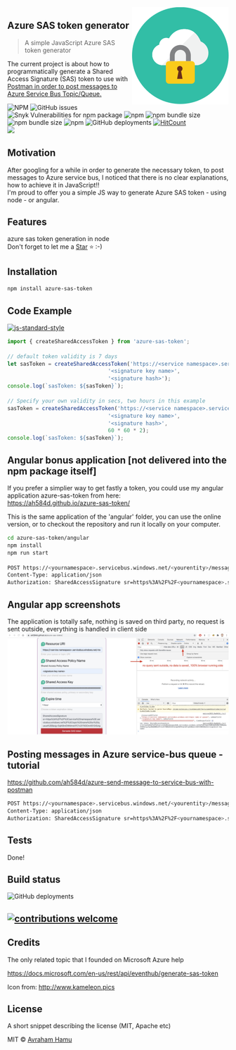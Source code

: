 <img src="assets/icon.svg" align="right" />

## Azure SAS token generator
> A simple JavaScript Azure SAS token generator


The current project is about how to programmatically generate a Shared Access Signature (SAS) token to use with <a href="https://github.com/ah584d/azure-send-message-to-service-bus-with-postman">Postman in order to post messages to Azure Service Bus Topic/Queue.</a>

![NPM](https://img.shields.io/npm/l/azure-sas-token) ![GitHub issues](https://img.shields.io/github/issues-raw/ah584d/azure-sas-token) ![Snyk Vulnerabilities for npm package](https://img.shields.io/snyk/vulnerabilities/npm/azure-sas-token) ![npm](https://img.shields.io/npm/v/azure-sas-token) ![npm bundle size](https://img.shields.io/bundlephobia/minzip/azure-sas-token) ![npm bundle size](https://img.shields.io/bundlephobia/min/azure-sas-token) ![npm](https://img.shields.io/npm/dt/azure-sas-token) ![GitHub deployments](https://img.shields.io/github/deployments/ah584d/azure-sas-token/github-pages) [![HitCount](http://hits.dwyl.com/ah584d/azure-sas-token.svg)](http://hits.dwyl.com/ah584d/azure-sas-token)</br>
<a href="https://nodei.co/npm/azure-sas-token/"><img src="https://nodei.co/npm/azure-sas-token.png?compact=true"></a>
## Motivation
After googling for a while in order to generate the necessary token, to post messages to Azure service bus, I noticed that there is no clear explanations, how to achieve it in JavaScript!!<br/>
I'm proud to offer you a simple JS way to generate Azure SAS token - using node - or angular.

## Features

azure sas token generation in node<br/>
Don't forget to let me a <a class="github-button" href="https://github.com/ah584d/azure-sas-token" data-size="large" aria-label="Star ah584d/azure-sas-token on GitHub">Star</a> &#11088; :-) 

## Installation

```sh
npm install azure-sas-token
```

## Code Example
[![js-standard-style](https://img.shields.io/badge/code%20style-standard-brightgreen.svg?style=flat)](https://github.com/feross/standard)
```javascript
import { createSharedAccessToken } from 'azure-sas-token';

// default token validity is 7 days
let sasToken = createSharedAccessToken('https://<service namespace>.servicebus.windows.net/<topic name or queue>',
								'<signature key name>',
								'<signature hash>');
console.log(`sasToken: ${sasToken}`);

// Specify your own validity in secs, two hours in this example
sasToken = createSharedAccessToken('https://<service namespace>.servicebus.windows.net/<topic name or queue>',
								'<signature key name>',
								'<signature hash>', 
								60 * 60 * 2);
console.log(`sasToken: ${sasToken}`);
```
 
## Angular bonus application [not delivered into the npm package itself]

If you prefer a simplier way to get fastly a token, you could use my angular application azure-sas-token from here:<br/>
https://ah584d.github.io/azure-sas-token/

This is the same application of the 'angular' folder, you can use the online version, or to checkout the repository and run it locally on your computer.

```sh
cd azure-sas-token/angular
npm install
npm run start

POST https://<yournamespace>.servicebus.windows.net/<yourentity>/messages
Content-Type: application/json
Authorization: SharedAccessSignature sr=https%3A%2F%2F<yournamespace>.servicebus.windows.net%2F<yourentity>&sig=<your token generated by this repository code>&se=1438205742&skn=KeyName
```

## Angular app screenshots
The application is totally safe, nothing is saved on third party, no request is sent outside, everything is handled in client side
![Azure SAS token generator](https://github.com/ah584d/azure-sas-token/blob/master/assets/sas.jpg)


## Posting messages in Azure service-bus queue - tutorial
https://github.com/ah584d/azure-send-message-to-service-bus-with-postman

```sh
POST https://<yournamespace>.servicebus.windows.net/<yourentity>/messages
Content-Type: application/json
Authorization: SharedAccessSignature sr=https%3A%2F%2F<yournamespace>.servicebus.windows.net%2F<yourentity>&sig=<your token generated by this repository code>&se=1438205742&skn=KeyName
```

## Tests
Done!

## Build status
![GitHub deployments](https://img.shields.io/github/deployments/ah584d/azure-sas-token/github-pages)

## [![contributions welcome](https://img.shields.io/badge/contributions-welcome-brightgreen.svg?style=flat)](https://github.com/ah584d/azure-sas-token/issues)
## Credits
The only related topic that I founded on Microsoft Azure help

https://docs.microsoft.com/en-us/rest/api/eventhub/generate-sas-token

Icon from: http://www.kameleon.pics

## License
A short snippet describing the license (MIT, Apache etc)

MIT © [Avraham Hamu]()
